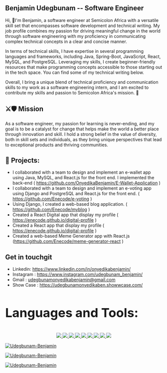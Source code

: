 ## Benjamin Udegbunam -- Software Engineer
Hi, 👋I'm Benjamin, a software engineer at Semicolon Africa with a versatile skill set that encompasses software development and technical writing. My job profile combines my passion for driving meaningful change in the world through software engineering with my proficiency in communicating complex technical concepts in a clear and concise manner.

In terms of technical skills, I have expertise in several programming languages and frameworks, including Java, Spring-Boot, JavaScript, React, MySQL, and PostgreSQL. Leveraging my skills, I create beginner-friendly resources that make programming concepts accessible to those starting out in the tech space. You can find some of my technical writing below.

Overall, I bring a unique blend of technical proficiency and communication skills to my work as a software engineering intern, and I am excited to contribute my skills and passion to Semicolon Africa's mission. 🚀

## ⚔️🛡 Mission
As a software engineer, my passion for learning is never-ending, and my goal is to be a catalyst for change that helps make the world a better place through innovation and skill. I hold a strong belief in the value of diversity, both in skill sets and individuals, as they bring unique perspectives that lead to exceptional products and thriving communities.

## 🌱 Projects:
- I collaborated with a team to design and implement an e-wallet app using Java, MySQL, and React.js for the front end. I implemented the back-end ( https://github.com/OnyedikaBenjamin/E-Wallet-Application )
- I collaborated with a team to design and implement an e-voting app using Django and PostgreSQL and React.js for the front end. ( https://github.com/Enecode/e-voting )
- Using Django, I created a web-based blog application. ( https://github.com/Enecode/myblog )
- Created a React Digital app that display my profile ( https://enecode.github.io/digital-profile )
- Created a React app that display my profile ( https://enecode.github.io/digital-profile )
- Created a web-based Meme Generator app with React.js (https://github.com/Enecode/meme-generator-react )

## Get in touchgit
- Linkedin: https://www.linkedin.com/in/onyedikabenjamin/
- Instagram : https://www.instagram.com/udegbunam_benjamin/
- Gmail : udegbunamonyedikabenjamin@gmail.com
- Show Case : https://udegbunamonyedikaben.showwcase.com/


</p>

<h3 style="text-align: left; font-size: 40px">Languages and Tools:</h3>
<p style="text-align:center">
<a href="https://code.visualstudio.com/"  target="_blank" rel="noreferrer"> <img src= https://img.shields.io/badge/VSCode-0078D4?style=for-the-badge&logo=visual%20studio%20code&logoColor=white </a>  
<a href="https://www.w3schools.com/html/" target="_blank" rel="noreferrer"> <img src=https://img.shields.io/badge/HTML5-E34F26?style=for-the-badge&logo=html5&logoColor=white </a>
<a href="https://www.w3schools.com/css/" target="_blank" rel="noreferrer"> <img src=https://img.shields.io/badge/CSS3-1572B6?style=for-the-badge&logo=css3&logoColor=white </a>
<a href ="https://www.w3schools.com/js/default.asp" target="_blank" rel="noreferrer"> <img src=https://img.shields.io/badge/JavaScript-323330?style=for-the-badge&logo=javascript&logoColor=F7DF1E </a> 
<a href = "https://getbootstrap.com/" target="_blank" rel="noreferrer"> <img src= https://img.shields.io/badge/Bootstrap-563D7C?style=for-the-badge&logo=bootstrap&logoColor=white </a>  
<a href = "https://reactjs.org/" target="_blank" rel="noreferrer"> <img src=https://img.shields.io/badge/React-20232A?style=for-the-badge&logo=react&logoColor=61DAFB </a>
<a href="https://www.netlify.com/" target="_blank" rel="noreferrer"> <img src= https://img.shields.io/badge/Netlify-00C7B7?style=for-the-badge&logo=netlify&logoColor=white </a>
<a href="https://git-scm.com/" target="_blank" rel="noreferrer"> <img src= https://img.shields.io/badge/GIT-E44C30?style=for-the-badge&logo=git&logoColor=white </a>   
<a href="https://https://github.com//"  target="_blank" rel="noreferrer"> <img src= https://img.shields.io/badge/GitHub-100000?style=for-the-badge&logo=github&logoColor=white </a> 

  </p>
<div>
  <p><img text-align="center" src="https://github-readme-stats.vercel.app/api/top-langs?username=onyedikabenjamin&show_icons=true&locale=en&layout=compact" alt="Udegbunam-Benjamin" /></p>

  <p><img align="center" src="https://github-readme-stats.vercel.app/api?username=onyedikabenjamin&show_icons=true&locale=en" alt="Udegbunam-Benjamin" /></p>

  <p><img align="center" src="https://github-readme-streak-stats.herokuapp.com/?user=onyedikabenjamin&" alt="Udegbunam-Benjamin" /></p>
</div>

